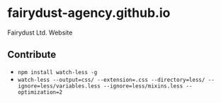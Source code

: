 # fairydust-agency.github.io

Fairydust Ltd. Website


## Contribute

* `npm install watch-less -g`
* `watch-less --output=css/ --extension=.css --directory=less/ --ignore=less/variables.less --ignore=less/mixins.less --optimization=2`
